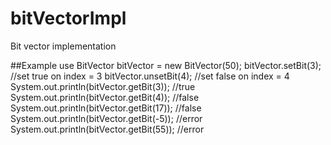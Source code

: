 # bitVectorImpl
Bit vector implementation

##Example use
BitVector bitVector = new BitVector(50);
bitVector.setBit(3); //set true on index = 3
bitVector.unsetBit(4); //set false on index = 4
System.out.println(bitVector.getBit(3)); //true
System.out.println(bitVector.getBit(4)); //false
System.out.println(bitVector.getBit(17)); //false
System.out.println(bitVector.getBit(-5)); //error
System.out.println(bitVector.getBit(55)); //error
